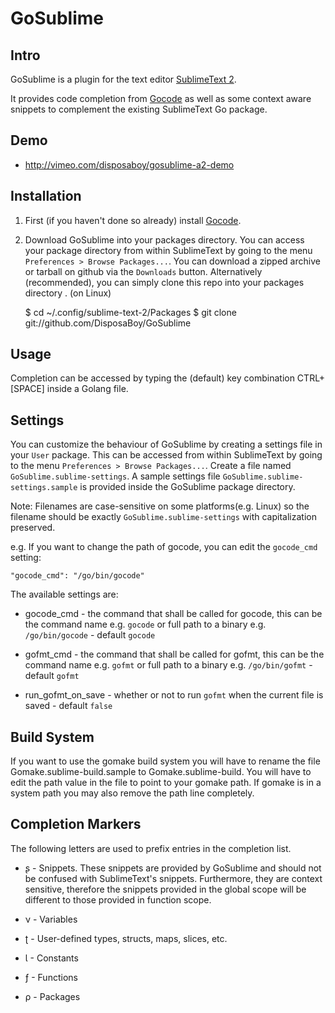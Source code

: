 GoSublime
=========

Intro
-----

GoSublime is a plugin for the text editor [SublimeText 2](http://www.sublimetext.com/2).

It provides code completion from [Gocode](https://github.com/nsf/gocode) as well as some context aware snippets to complement the existing SublimeText Go package.

Demo
----

* http://vimeo.com/disposaboy/gosublime-a2-demo

Installation
------------

1. First (if you haven't done so already) install [Gocode](https://github.com/nsf/gocode).

2. Download GoSublime into your packages directory. You can access your package directory from within SublimeText by going to the menu `Preferences > Browse Packages...`. You can download a zipped archive or tarball on github via the `Downloads` button.
Alternatively (recommended), you can simply clone this repo into your packages directory . (on Linux)

    $ cd ~/.config/sublime-text-2/Packages
    $ git clone git://github.com/DisposaBoy/GoSublime

Usage
-----

Completion can be accessed by typing the (default) key combination CTRL+[SPACE] inside a Golang file.

Settings
--------

You can customize the behaviour of GoSublime by creating a settings file in your `User` package. This can be accessed from within SublimeText by going to the menu `Preferences > Browse Packages...`. Create a file named `GoSublime.sublime-settings`. A sample settings file `GoSublime.sublime-settings.sample` is provided inside the GoSublime package directory.

Note: Filenames are case-sensitive on some platforms(e.g. Linux) so the filename should be exactly `GoSublime.sublime-settings` with capitalization preserved.

e.g. If you want to change the path of gocode, you can edit the `gocode_cmd` setting:

    "gocode_cmd": "/go/bin/gocode"


The available settings are:

* gocode_cmd - the command that shall be called for gocode, this can be the command name e.g. `gocode` or full path to a binary e.g. `/go/bin/gocode` - default `gocode`

* gofmt_cmd - the command that shall be called for gofmt, this can be the command name e.g. `gofmt` or full path to a binary e.g. `/go/bin/gofmt` - default `gofmt`

* run_gofmt_on_save - whether or not to run `gofmt` when the current file is saved - default `false`

Build System
------------

If you want to use the gomake build system you will have to rename the file Gomake.sublime-build.sample to Gomake.sublime-build. You will have to edit the path value in the file to point to your gomake path. If gomake is in a system path you may also remove the path line completely.

Completion Markers
------------------

The following letters are used to prefix entries in the completion list.

* ʂ - Snippets. These snippets are provided by GoSublime and should not be confused with SublimeText's snippets. Furthermore, they are context sensitive, therefore the snippets provided in the global scope will be different to those provided in function scope.

* ν - Variables

* ʈ - User-defined types, structs, maps, slices, etc.

* Ɩ - Constants

* ƒ - Functions

* ρ - Packages


